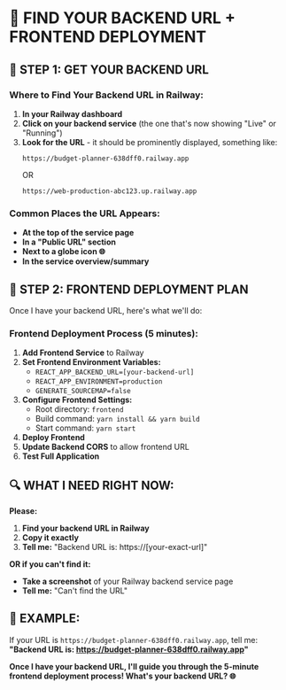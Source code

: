 🎯 FIND YOUR BACKEND URL + FRONTEND DEPLOYMENT
============================================

## 📍 STEP 1: GET YOUR BACKEND URL

### Where to Find Your Backend URL in Railway:
1. **In your Railway dashboard**
2. **Click on your backend service** (the one that's now showing "Live" or "Running")
3. **Look for the URL** - it should be prominently displayed, something like:
   ```
   https://budget-planner-638dff0.railway.app
   ```
   OR
   ```
   https://web-production-abc123.up.railway.app
   ```

### Common Places the URL Appears:
- **At the top of the service page**
- **In a "Public URL" section**
- **Next to a globe icon 🌐**
- **In the service overview/summary**

## 🚀 STEP 2: FRONTEND DEPLOYMENT PLAN

Once I have your backend URL, here's what we'll do:

### Frontend Deployment Process (5 minutes):
1. **Add Frontend Service** to Railway
2. **Set Frontend Environment Variables:**
   - `REACT_APP_BACKEND_URL=[your-backend-url]`
   - `REACT_APP_ENVIRONMENT=production`
   - `GENERATE_SOURCEMAP=false`
3. **Configure Frontend Settings:**
   - Root directory: `frontend`
   - Build command: `yarn install && yarn build`
   - Start command: `yarn start`
4. **Deploy Frontend**
5. **Update Backend CORS** to allow frontend URL
6. **Test Full Application**

## 🔍 WHAT I NEED RIGHT NOW:

**Please:**
1. **Find your backend URL in Railway**
2. **Copy it exactly**  
3. **Tell me:** "Backend URL is: https://[your-exact-url]"

**OR if you can't find it:**
- **Take a screenshot** of your Railway backend service page
- **Tell me:** "Can't find the URL"

## 🎯 EXAMPLE:

If your URL is `https://budget-planner-638dff0.railway.app`, tell me:
**"Backend URL is: https://budget-planner-638dff0.railway.app"**

**Once I have your backend URL, I'll guide you through the 5-minute frontend deployment process! What's your backend URL? 🌐**